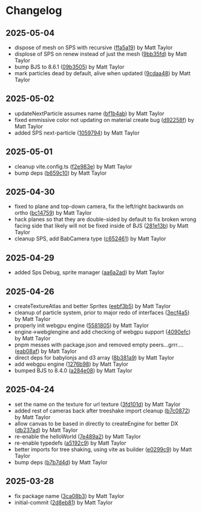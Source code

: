# Changelog


## 2025-05-04
- dispose of mesh on SPS with recursive ([ffa5a19](https://github.com/mjt-engine/babs/commit/ffa5a19cf815e09e8354311ec9c6f519624de8cd)) by Matt Taylor
- displose of SPS on renew instead of just the mesh ([9bb35fd](https://github.com/mjt-engine/babs/commit/9bb35fd6990421a455b755b0d7bef7fe4318a2db)) by Matt Taylor
- bump BJS to 8.6.1 ([09b3505](https://github.com/mjt-engine/babs/commit/09b3505e54aaeefb8f840bd68012249bcf0e8d4f)) by Matt Taylor
- mark particles dead by default, alive when updated ([9cdaa48](https://github.com/mjt-engine/babs/commit/9cdaa48dde63b5361fac6f982afd6a3ec3101d6c)) by Matt Taylor

## 2025-05-02
- updateNextParticle assumes name ([bf1b4ab](https://github.com/mjt-engine/babs/commit/bf1b4ab49e39d829d7d9dfa041b651649f1c4b73)) by Matt Taylor
- fixed emmissive color not updating on material create bug ([d92258f](https://github.com/mjt-engine/babs/commit/d92258fddf283cf76ccc6e5fed8c53a2f7dd9190)) by Matt Taylor
- added SPS next-particle ([1059794](https://github.com/mjt-engine/babs/commit/105979421a48288b86c1762c3d411f220b37581c)) by Matt Taylor

## 2025-05-01
- cleanup vite.config.ts ([f2e983e](https://github.com/mjt-engine/babs/commit/f2e983eead47371a146cbd594279d73ad2177d6d)) by Matt Taylor
- bump deps ([b659c10](https://github.com/mjt-engine/babs/commit/b659c1044334247b0d39832265564b85a9be8307)) by Matt Taylor

## 2025-04-30
- fixed to plane and top-down camera, fix the left/right backwards on ortho ([bc14759](https://github.com/mjt-engine/babs/commit/bc147593de667d7a942479e86615a933bd5eaea7)) by Matt Taylor
- hack planes so that they are double-sided by default to fix broken wrong facing side that likely will not be fixed inside of BJS ([281e13b](https://github.com/mjt-engine/babs/commit/281e13b44ec1557bf613e6b551e7317ce8c7f1f7)) by Matt Taylor
- cleanup SPS, add BabCamera type ([c652461](https://github.com/mjt-engine/babs/commit/c6524614353a13293c5d2c5bdf09bed270e5aea4)) by Matt Taylor

## 2025-04-29
- added Sps Debug, sprite manager ([aa6a2ad](https://github.com/mjt-engine/babs/commit/aa6a2adedb5dbfb2a7b8947992a1d1f194bfe119)) by Matt Taylor

## 2025-04-26
- createTextureAtlas and better Sprites ([eebf3b5](https://github.com/mjt-engine/babs/commit/eebf3b57cbd46a8f61e8fb482c5478365a89af3b)) by Matt Taylor
- cleanup of particle system, prior to major redo of interfaces ([3ecf4a5](https://github.com/mjt-engine/babs/commit/3ecf4a59dba3433be1006525294dcaf155f8f077)) by Matt Taylor
- properly init webgpu engine ([5581805](https://github.com/mjt-engine/babs/commit/5581805a4f5261f9308ac58c22916be51ea57813)) by Matt Taylor
- engine->webglengine and add checking of webgpu support ([4090efc](https://github.com/mjt-engine/babs/commit/4090efcc2ab66b96316271096a04c59ce0261baf)) by Matt Taylor
- pnpm messes with package.json and removed empty peers...grrr.... ([eab08af](https://github.com/mjt-engine/babs/commit/eab08afdf0c11da8abc309a1479894712adb9414)) by Matt Taylor
- direct deps for babylonjs and d3 array ([8b381a9](https://github.com/mjt-engine/babs/commit/8b381a98f4d97dba31c033f8e402c4cce782d1a4)) by Matt Taylor
- add webgpu engine ([1276b98](https://github.com/mjt-engine/babs/commit/1276b98fb3aa80451eec46d4efba98446c8c6d4f)) by Matt Taylor
- bumped BJS to 8.4.0 ([a284e08](https://github.com/mjt-engine/babs/commit/a284e08df276e5754a7e99d66ad6d6412c4b08a2)) by Matt Taylor

## 2025-04-24
- set the name on the texture for url texture ([3fd101d](https://github.com/mjt-engine/babs/commit/3fd101d43e550d502d42b0f89a3537edef89f17f)) by Matt Taylor
- added rest of cameras back after treeshake import cleanup ([b7c0872](https://github.com/mjt-engine/babs/commit/b7c0872c68bf74f795761b48f698e11b1776c007)) by Matt Taylor
- allow canvas to be based in directly to createEngine for better DX ([db237ad](https://github.com/mjt-engine/babs/commit/db237ad07ca5d09f10be31b576f98ee38959f77f)) by Matt Taylor
- re-enable the helloWorld ([7e489a2](https://github.com/mjt-engine/babs/commit/7e489a207a8eabb4f156c7b05b2a49f87a082cb4)) by Matt Taylor
- re-enable typedefs ([a5192c9](https://github.com/mjt-engine/babs/commit/a5192c985136cc7b763daa713d83bee95e292f9b)) by Matt Taylor
- better imports for tree shaking, using vite as builder ([e0299c9](https://github.com/mjt-engine/babs/commit/e0299c95a17a8b1d794868f0a61bd8ccb3c7cea1)) by Matt Taylor
- bump deps ([b7b7d4d](https://github.com/mjt-engine/babs/commit/b7b7d4d7774a64f58107e1b3ae9dee0ab23f417e)) by Matt Taylor

## 2025-03-28
- fix package name ([3ca08b3](https://github.com/mjt-engine/babs/commit/3ca08b3f236a045f628e6878bf6a1d97313a3593)) by Matt Taylor
- initial-commit ([2d8eb81](https://github.com/mjt-engine/babs/commit/2d8eb81700e7a78154e14fcd1a60ebf786092a4d)) by Matt Taylor
